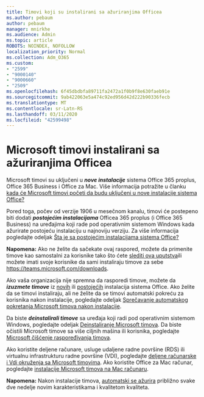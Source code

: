 ```yaml
---
title: Timovi koji su instalirani sa ažuriranjima Officea
ms.author: pebaum
author: pebaum
manager: mnirkhe
ms.audience: Admin
ms.topic: article
ROBOTS: NOINDEX, NOFOLLOW
localization_priority: Normal
ms.collection: Adm_O365
ms.custom:
- "2599"
- "9000140"
- "9000660"
- "2509"
ms.openlocfilehash: 6f45dbdbfa89711fa2472a1f0b9f8e630faeb91e
ms.sourcegitcommit: 9ab422063e5a474c92ed956d42d222b90336fecb
ms.translationtype: MT
ms.contentlocale: sr-Latn-RS
ms.lasthandoff: 03/11/2020
ms.locfileid: "42599498"
---
```

# <a name="microsoft-teams-installed-with-office-updates"></a>Microsoft timovi instalirani sa ažuriranjima Officea

Microsoft timovi su uključeni u ***nove instalacije*** sistema Office 365 proplus, Office 365 Business i Office za Mac. Više informacija potražite u članku [kada će Microsoft timovi početi da budu uključeni u nove instalacije sistema Office?](https://docs.microsoft.com/deployoffice/teams-install#when-will-microsoft-teams-start-being-included-with-new-installations-of-office-365-proplus)

Pored toga, počev od verzije 1906 u mesečnom kanalu, timovi će postepeno biti dodati ***postojećim instalacijama*** Officea 365 proplus (i Office 365 Business) na uređajima koji rade pod operativnim sistemom Windows kada ažurirate postojeću instalaciju u najnoviju verziju. Za više informacija pogledajte odeljak [Šta je sa postojećim instalacijama sistema Office?](https://docs.microsoft.com/deployoffice/teams-install#what-about-existing-installations-of-office-365-proplus)

**Napomena:** Ako ne želite da sačekate ovaj raspored, možete da primenite timove kao samostalni za korisnike tako što ćete [slediti ova uputstva](https://docs.microsoft.com/MicrosoftTeams/msi-deployment)ili možete imati svoje korisnike da sami instaliraju timove za sebe https://teams.microsoft.com/downloads.

Ako vaša organizacija nije spremna da rasporedi timove, možete da ***izuzmete timove*** iz [novih](https://docs.microsoft.com/deployoffice/teams-install#how-to-exclude-microsoft-teams-from-new-installations-of-office-365-proplus) ili [postojećih](https://docs.microsoft.com/deployoffice/teams-install#use-group-policy-to-control-the-installation-of-microsoft-teams) instalacija sistema Office. Ako želite da se timovi instaliraju, ali ne želite da se timovi automatski pokreću za korisnika nakon instalacije, pogledajte odeljak [Sprečavanje automatskog pokretanja Microsoft timova nakon instalacije](https://docs.microsoft.com/deployoffice/teams-install#use-group-policy-to-prevent-microsoft-teams-from-starting-automatically-after-installation).

Da biste ***deinstalirali timove*** sa uređaja koji radi pod operativnim sistemom Windows, pogledajte odeljak [Deinstaliranje Microsoft timova](https://support.office.com/article/uninstall-microsoft-teams-3b159754-3c26-4952-abe7-57d27f5f4c81). Da biste očistili Microsoft timove sa više ciljnih mašina ili korisnika, pogledajte [Microsoft čišćenje raspoređivanja timova](https://docs.microsoft.com/microsoftteams/scripts/powershell-script-teams-deployment-clean-up).

Ako koristite deljene računare, usluge udaljene radne površine (RDS) ili virtualnu infrastrukturu radne površine (VDI), pogledajte [deljene računarske i Vdi okruženja sa Microsoft timovima](https://docs.microsoft.com/deployoffice/teams-install#shared-computer-and-vdi-environments-with-microsoft-teams). Ako koristite Office za Mac računar, pogledajte [instalacije Microsoft timova na Mac računaru](https://docs.microsoft.com/deployoffice/teams-install#microsoft-teams-installations-on-a-mac).

**Napomena:** Nakon instalacije timova, [automatski se ažurira](https://docs.microsoft.com/deployoffice/teams-install#feature-and-quality-updates-for-microsoft-teams) približno svake dve nedelje novim karakteristikama i kvalitetom kvaliteta. 